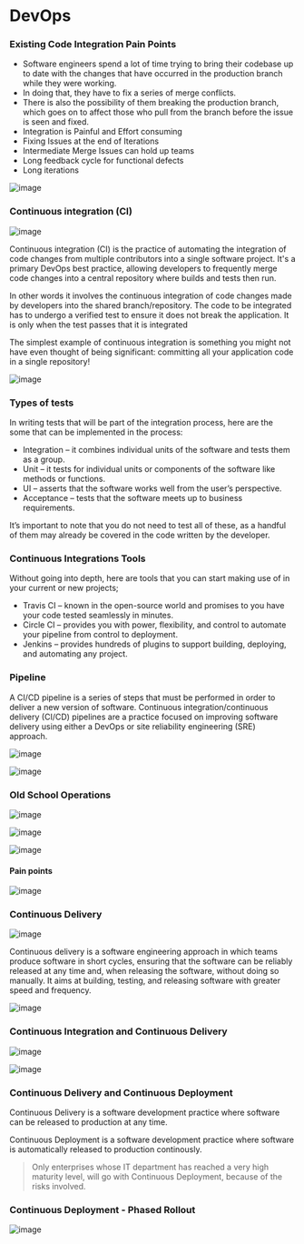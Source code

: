 # DevOps

### Existing Code Integration Pain Points

* Software engineers spend a lot of time trying to bring their codebase up to date with the changes that have occurred in the production branch while they were working.
* In doing that, they have to fix a series of merge conflicts.
* There is also the possibility of them breaking the production branch, which goes on to affect those who pull from the branch before the issue is seen and fixed.
* Integration is Painful and Effort consuming 
* Fixing Issues at the end of Iterations
* Intermediate Merge Issues can hold up teams
* Long feedback cycle for functional defects
* Long iterations

![image](https://user-images.githubusercontent.com/11299574/133951714-a6077496-b4b7-4f8f-bec2-a54e67ce0fb2.png)


### Continuous integration (CI) 

![image](https://user-images.githubusercontent.com/11299574/133941051-d2a8901d-b7bb-453d-b0f3-ebcb080fe168.png)

Continuous integration (CI) is the practice of automating the integration of code changes from multiple contributors into a single software project. It's a primary DevOps best practice, allowing developers to frequently merge code changes into a central repository where builds and tests then run.

In other words it involves the continuous integration of code changes made by developers into the shared branch/repository. The code to be integrated has to undergo a verified test to ensure it does not break the application. It is only when the test passes that it is integrated

The simplest example of continuous integration is something you might not have even thought of being significant: committing all your application code in a single repository!


![image](https://user-images.githubusercontent.com/11299574/133951924-72f407b3-e704-41d3-a05d-44e32127b8d4.png)

### Types of tests

In writing tests that will be part of the integration process, here are the some that can be implemented in the process:

* Integration – it combines individual units of the software and tests them as a group.
* Unit – it tests for individual units or components of the software like methods or functions.
* UI – asserts that the software works well from the user’s perspective.
* Acceptance – tests that the software meets up to business requirements.

It’s important to note that you do not need to test all of these, as a handful of them may already be covered in the code written by the developer.

### Continuous Integrations Tools

Without going into depth, here are tools that you can start making use of in your current or new projects;

* Travis CI – known in the open-source world and promises to you have your code tested seamlessly in minutes.
* Circle CI – provides you with power, flexibility, and control to automate your pipeline from control to deployment.
* Jenkins – provides hundreds of plugins to support building, deploying, and automating any project.

### Pipeline

A CI/CD pipeline is a series of steps that must be performed in order to deliver a new version of software. Continuous integration/continuous delivery (CI/CD) pipelines are a practice focused on improving software delivery using either a DevOps or site reliability engineering (SRE) approach.

![image](https://user-images.githubusercontent.com/11299574/133952137-9801d937-f83a-4b7c-9b3c-120e2891edd9.png)

![image](https://user-images.githubusercontent.com/11299574/133952180-789ddfad-3ac2-4f34-8d11-52a2d3d044d8.png)

### Old School Operations 

![image](https://user-images.githubusercontent.com/11299574/133971248-c2aa28b6-0540-4b84-9c2e-3ea7b2384cb4.png)

![image](https://user-images.githubusercontent.com/11299574/133971369-0ac2654b-90ef-471c-94ef-8a90d90c1e47.png)

![image](https://user-images.githubusercontent.com/11299574/133971399-246a3e03-0d44-4bcc-be97-ea7e2740d2a1.png)

#### Pain points 

![image](https://user-images.githubusercontent.com/11299574/133971714-e2ea4629-1e35-44fb-830d-927e5a3f9a3e.png)

### Continuous Delivery 

![image](https://user-images.githubusercontent.com/11299574/133975012-bc5d3d6e-ca49-4c01-88a8-2cdab6a85700.png)

Continuous delivery is a software engineering approach in which teams produce software in short cycles, ensuring that the software can be reliably released at any time and, when releasing the software, without doing so manually. It aims at building, testing, and releasing software with greater speed and frequency.

![image](https://user-images.githubusercontent.com/11299574/133974835-0334a5d1-9e48-4bcf-8405-548fd41e6cc5.png)


### Continuous Integration and Continuous Delivery 

![image](https://user-images.githubusercontent.com/11299574/133974987-0495920c-be3b-46ae-9b17-17e1ff87acff.png)

![image](https://user-images.githubusercontent.com/11299574/133975058-6457711d-7fd4-4436-bb27-8f93612ff0ed.png)


### Continuous Delivery and Continuous Deployment


Continuous Delivery is a software development practice where software can be released to production at any time. 

Continuous Deployment is a software development practice where software is automatically released to production continously.

> Only enterprises whose IT department has reached a very high maturity level, will go with Continuous Deployment, because of the risks involved. 

### Continuous Deployment - Phased Rollout 

![image](https://user-images.githubusercontent.com/11299574/133975499-444570f4-ebf2-41de-86f6-e2f57306775b.png)

